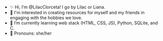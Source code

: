 - ✨ Hi, I’m @LilacClorceta! I go by Lilac or Liana.
- 👀 I'm interested in creating resources for myself and my friends in engaging with the hobbies we love. 
- 🌱 I’m currently learning web stack (HTML, CSS, JS), Python, SQLite, and C.
- 🪷 Pronouns: she/her

<!---
LilacClorceta/LilacClorceta is a ✨ special ✨ repository because its `README.md` (this file) appears on your GitHub profile.
You can click the Preview link to take a look at your changes.
--->
